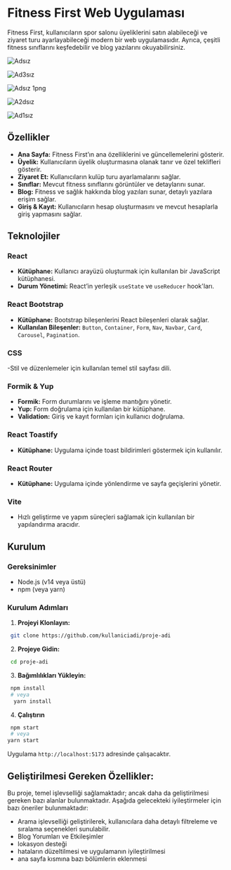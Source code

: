 # Fitness First Web Uygulaması

Fitness First, kullanıcıların spor salonu üyeliklerini satın alabileceği ve ziyaret turu ayarlayabileceği modern bir web uygulamasıdır. Ayrıca, çeşitli fitness sınıflarını keşfedebilir ve blog yazılarını okuyabilirsiniz.

![Adsız](https://github.com/MelikeDemiralayy/appouse_task/assets/147873534/9dfb4e22-0999-452b-9c74-6339ea47c7a9)

![Ad3sız](https://github.com/MelikeDemiralayy/appouse_task/assets/147873534/3be0e515-8ee8-4e1d-99bc-69b2f8bbe587)


![Adsız 1png](https://github.com/MelikeDemiralayy/appouse_task/assets/147873534/6587b4f8-c9ab-4f20-b5e4-0beede022375)

![A2dsız](https://github.com/MelikeDemiralayy/appouse_task/assets/147873534/1837bdcd-c80d-4b62-8630-a8213ffa902a)


![Ad1sız](https://github.com/MelikeDemiralayy/appouse_task/assets/147873534/f3c759b7-800f-4c65-8282-2280e095523e)



## Özellikler
- **Ana Sayfa:** Fitness First’ın ana özelliklerini ve güncellemelerini gösterir.
-  **Üyelik:** Kullanıcıların üyelik oluşturmasına olanak tanır ve özel teklifleri gösterir.
- **Ziyaret Et:** Kullanıcıların kulüp turu ayarlamalarını sağlar. 
- **Sınıflar:** Mevcut fitness sınıflarını görüntüler ve detaylarını sunar. 
- **Blog:** Fitness ve sağlık hakkında blog yazıları sunar, detaylı yazılara erişim sağlar. 
-  **Giriş & Kayıt:** Kullanıcıların hesap oluşturmasını ve mevcut hesaplarla giriş yapmasını sağlar.

## Teknolojiler

### React
 - **Kütüphane:** Kullanıcı arayüzü oluşturmak için kullanılan bir JavaScript kütüphanesi.
 - **Durum Yönetimi:** React’in yerleşik `useState` ve `useReducer` hook'ları.
### React Bootstrap
- **Kütüphane:** Bootstrap bileşenlerini React bileşenleri olarak sağlar.
- **Kullanılan Bileşenler:** `Button`, `Container`, `Form`, `Nav`, `Navbar`, `Card`, `Carousel`, `Pagination`.

### CSS
-Stil ve düzenlemeler için kullanılan temel stil sayfası dili.

### Formik & Yup 
- **Formik:** Form durumlarını ve işleme mantığını yönetir. 
- **Yup:** Form doğrulama için kullanılan bir kütüphane. 
-  **Validation:** Giriş ve kayıt formları için kullanıcı doğrulama.

### React Toastify 
- **Kütüphane:** Uygulama içinde toast bildirimleri göstermek için kullanılır.

### React Router 
- **Kütüphane:** Uygulama içinde yönlendirme ve sayfa geçişlerini yönetir.

### Vite
- Hızlı geliştirme ve yapım süreçleri sağlamak için kullanılan bir yapılandırma aracıdır.

## Kurulum 
### Gereksinimler 
- Node.js (v14 veya üstü) 
- npm (veya yarn)



### Kurulum Adımları 
1. **Projeyi Klonlayın:**
 ```bash
  git clone https://github.com/kullaniciadi/proje-adi

```

2. **Projeye Gidin:**
 ```bash
  cd proje-adi

```

3. **Bağımlılıkları Yükleyin:**
 ```bash
  npm install 
  # veya
   yarn install

```
4. **Çalıştırın**
 ```bash
  npm start
  # veya
 yarn start
```
Uygulama `http://localhost:5173` adresinde çalışacaktır.



## Geliştirilmesi Gereken Özellikler:
Bu proje, temel işlevselliği sağlamaktadır; ancak daha da geliştirilmesi gereken bazı alanlar bulunmaktadır. Aşağıda gelecekteki iyileştirmeler için bazı öneriler bulunmaktadır:

-   Arama işlevselliği geliştirilerek, kullanıcılara daha detaylı filtreleme ve sıralama seçenekleri sunulabilir.
- Blog Yorumları ve Etkileşimler
- lokasyon desteği
- hataların düzeltilmesi ve uygulamanın iyileştirilmesi
- ana sayfa kısmına bazı bölümlerin eklenmesi

